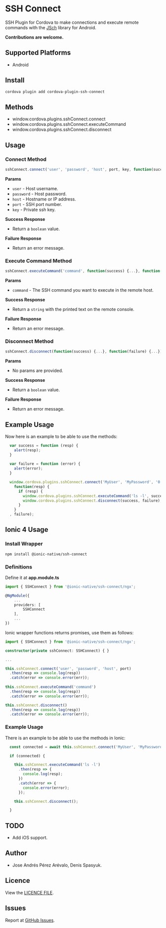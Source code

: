 # SSH Connect

SSH Plugin for Cordova to make connections and execute remote commands with the [JSch](http://www.jcraft.com/jsch/) library for Android.

**Contributions are welcome.**

## Supported Platforms

* Android

## Install

```sh
cordova plugin add cordova-plugin-ssh-connect
```

## Methods

* window.cordova.plugins.sshConnect.connect
* window.cordova.plugins.sshConnect.executeCommand
* window.cordova.plugins.sshConnect.disconnect

## Usage

### Connect Method

```typescript
sshConnect.connect('user', 'password', 'host', port, key, function(success) {...}, function(failure) {...})
```
**Params**

* `user` - Host username.  
* `password` - Host password.  
* `host` - Hostname or IP address.  
* `port` - SSH port number.  
* `key`  -  Private ssh key.  

**Success Response**

* Return a `boolean` value.

**Failure Response**

* Return an error message.

### Execute Command Method

```typescript
sshConnect.executeCommand('command', function(success) {...}, function(failure) {...})
```
**Params**

* `command` - The SSH command you want to execute in the remote host.  

**Success Response**

* Return a `string` with the printed text on the remote console.

**Failure Response**

* Return an error message.

### Disconnect Method

```typescript
sshConnect.disconnect(function(success) {...}, function(failure) {...})
```
**Params**

* No params are provided.  

**Success Response**

* Return a `boolean` value.

**Failure Response**

* Return an error message.

## Example Usage

Now here is an example to be able to use the methods:

```javascript
  var success = function (resp) {
    alert(resp);
  }
  
  var failure = function (error) {
    alert(error);
  }

  window.cordova.plugins.sshConnect.connect('MyUser', 'MyPassword', '0.0.0.0', 22, key,
    function(resp) {
      if (resp) {
        window.cordova.plugins.sshConnect.executeCommand('ls -l', success, failure);
        window.cordova.plugins.sshConnect.disconnect(success, failure);
      }
    }
  , failure);
```

## Ionic 4 Usage

### Install Wrapper

```sh
npm install @ionic-native/ssh-connect
```
### Definitions

Define it at **app.module.ts**

```ts
import { SSHConnect } from '@ionic-native/ssh-connect/ngx';

@NgModule({
    ...
    providers: [
        SSHConnect
    ],
    ...
})
```

Ionic wrapper functions returns promises, use them as follows:
```typescript
import { SSHConnect } from '@ionic-native/ssh-connect/ngx';

constructor(private sshConnect: SSHConnect) { }

...

this.sshConnect.connect('user', 'password', 'host', port)
  .then(resp => console.log(resp))
  .catch(error => console.error(err));
  
this.sshConnect.executeCommand('command')
  .then(resp => console.log(resp))
  .catch(error => console.error(err));

this.sshConnect.disconnect()
  .then(resp => console.log(resp))
  .catch(error => console.error(err));

```
### Example Usage

There is an example to be able to use the methods in Ionic:

```typescript
  const connected = await this.sshConnect.connect('MyUser', 'MyPassword', '0.0.0.0', 22);

  if (connected) {

    this.sshConnect.executeCommand('ls -l')
      .then(resp => {
        console.log(resp);
      })
      .catch(error => {
        console.error(error);
      });

    this.sshConnect.disconnect();

  }
```
## TODO

* Add iOS support.

## Author

* Jose Andrés Pérez Arévalo, Denis Spasyuk.

## Licence

View the [LICENCE FILE](https://github.com/JosePerez27/cordova-plugin-ssh-connect/blob/master/LICENCE).

## Issues

Report at [GitHub Issues](https://github.com/JosePerez27/cordova-plugin-ssh-connect/issues).
